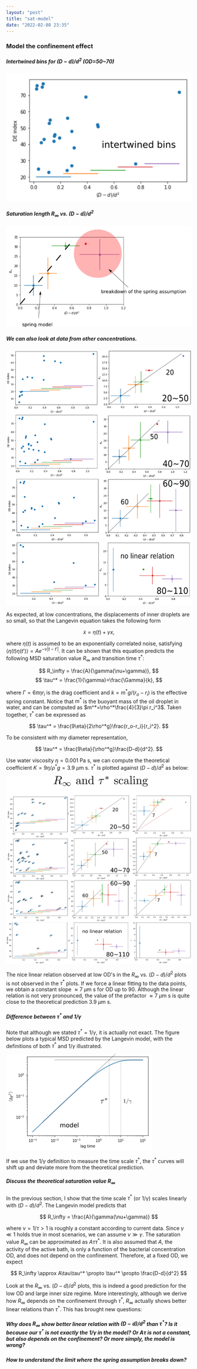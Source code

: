 ```yaml
---
layout: "post"
title: "sat-model"
date: "2022-02-08 23:35"
---
```


### Model the confinement effect

##### Intertwined bins for $(D-d)/d^2$ (OD=50~70)

![intertwined bins 50 70](../images/2022/02/intertwined-bins-50-70.png)

##### Saturation length $R_\infty$ vs. $(D-d)/d^2$

![sat length vs B](../images/2022/02/sat-length-vs-b.png)



##### We can also look at data from other concentrations.

![Rinf_vs_B](../images/2022/02/Rinf_vs_B.png)

As expected, at low concentrations, the displacements of inner droplets are so small, so that the Langevin equation takes the following form

$$
\dot x = \eta (t) + \gamma x,
$$

where $\eta(t)$ is assumed to be an exponentially correlated noise, satisfying $\left< \eta(t)\eta(t') \right>=Ae^{-\nu|t-t'|}$. It can be shown that this equation predicts the following MSD saturation value $R_\infty$ and transition time $\tau^*$:

$$
R_\infty = \frac{A}{\gamma(\nu+\gamma)},
$$
$$
\tau^* = \frac{1}{\gamma}=\frac{\Gamma}{k},
$$

where $\Gamma=6\pi\eta r_i$ is the drag coefficient and $k=m^*g/(r_o-r_i)$ is the effective spring constant.
Notice that $m^*$ is the buoyant mass of the oil droplet in water, and can be computed as $m^*=\rho^*\frac{4}{3}\pi r_i^3$. Taken together, $\tau^*$ can be expressed as

$$
\tau^* = \frac{9\eta}{2\rho^*g}\frac{r_o-r_i}{r_i^2}.
$$

To be consistent with my diameter representation,

$$
\tau^* = \frac{9\eta}{\rho^*g}\frac{D-d}{d^2}.
$$

Use water viscosity $\eta=0.001$ Pa s, we can compute the theoretical coefficient $K=9\eta/\rho^*g=3.9$ $\mu$m s. $\tau^*$ is plotted against $(D-d)/d^2$ as below:

![tstar](../images/2022/02/MSD_analysis.png)

The nice linear relation observed at low OD's in the $R_\infty$ vs. $(D-d)/d^2$ plots is not observed in the $\tau^*$ plots. If we force a linear fitting to the data points, we obtain a constant slope $\approx 7$ $\mu$m s for OD up to 90. Although the linear relation is not very pronounced, the value of the prefactor $\approx 7$ $\mu$m s is quite close to the theoretical prediction $3.9$ $\mu$m s.
##### Difference between $\tau^*$ and $1/\gamma$

Note that although we stated $\tau^*=1/\gamma$, it is actually not exact. The figure below plots a typical MSD predicted by the Langevin model, with the definitions of both $\tau^*$ and $1/\gamma$ illustrated.

![model msd](../images/2022/02/model-msd.png)

If we use the $1/\gamma$ definition to measure the time scale $\tau^*$, the $\tau^*$ curves will shift up and deviate more from the theoretical prediction.

##### Discuss the theoretical saturation value $R_\infty$

In the previous section, I show that the time scale $\tau^*$ (or $1/\gamma$) scales linearly with $(D-d)/d^2$. The Langevin model predicts that

$$
R_\infty = \frac{A}{\gamma(\nu+\gamma)}
$$

where $\nu=1/\tau>1$ is roughly a constant according to current data. Since $\gamma\ll 1$ holds true in  most scenarios, we can assume $\nu \gg \gamma$. The saturation value $R_\infty$ can be approximated as $A\tau\tau^*$. It is also assumed that $A$, the activity of the active bath, is only a function of the bacterial concentration OD, and does not depend on the confinement. Therefore, at a fixed OD, we expect

$$
R_\infty \approx A\tau\tau^* \propto \tau^* \propto \frac{D-d}{d^2}
$$

Look at the $R_\infty$ vs. $(D-d)/d^2$ plots, this is indeed a good prediction for the low OD and large inner size regime. More interestingly, although we derive how $R_\infty$ depends on the confinement through $\tau^*$, $R_\infty$ actually shows better linear relations than $\tau^*$. This has brought new questions:

##### Why does $R_\infty$ show better linear relation with $(D-d)/d^2$ than $\tau^*$? Is it because our $\tau^*$ is not exactly the $1/\gamma$ in the model? Or $A\tau$ is not a constant, but also depends on the confinement? Or more simply, the model is wrong?
##### How to understand the limit where the spring assumption breaks down?
